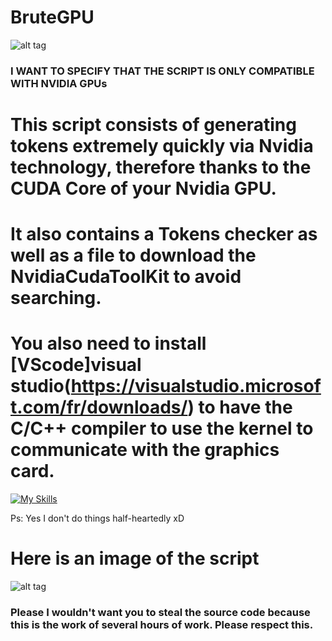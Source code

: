 # BruteGPU

![alt tag](https://cdn.discordapp.com/attachments/1187872270618738849/1192874259517820958/NVIDIA_CUDA-web_mid-removebg-preview.png?ex=65aaa9ba&is=659834ba&hm=d911513a54a075ad25d82fcefc1ea897cb54005d25ba93383a6798dab98e4c45&)

### I WANT TO SPECIFY THAT THE SCRIPT IS ONLY COMPATIBLE WITH NVIDIA GPUs

# This script consists of generating tokens extremely quickly via Nvidia technology, therefore thanks to the CUDA Core of your Nvidia GPU. 

# It also contains a Tokens checker as well as a file to download the NvidiaCudaToolKit to avoid searching. 

# You also need to install [VScode]visual studio(https://visualstudio.microsoft.com/fr/downloads/) to have the C/C++ compiler to use the kernel to communicate with the graphics card.
[![My Skills](https://skillicons.dev/icons?i=visualstudio)](https://skillicons.dev)

Ps: Yes I don't do things half-heartedly xD

# Here is an image of the script

![alt tag](https://cdn.discordapp.com/attachments/1187872270618738849/1192871992311947294/Screenshot_22.png?ex=65aaa79d&is=6598329d&hm=4b298a89a635635d978043c24857faa514ce22f34695a9a0c95d5ef88dcf21b0&)

### Please I wouldn't want you to steal the source code because this is the work of several hours of work. Please respect this.



